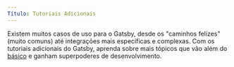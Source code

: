 ```yaml
---
Título: Tutoriais Adicionais
---
```


Existem muitos casos de uso para o Gatsby, desde os "caminhos felizes" (muito comuns) até integrações mais específicas e complexas. Com os tutoriais adicionais do Gatsby, aprenda sobre mais tópicos que vão além do [básico](https://www.gatsbyjs.org/tutorial/) e ganham superpoderes de desenvolvimento.

<GuideList slug={props.slug} />
